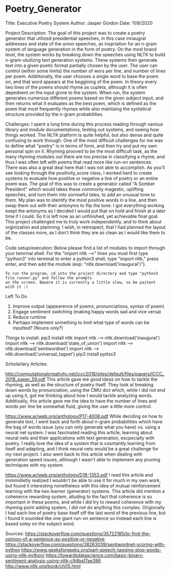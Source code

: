 # Poetry_Generator

Title: Executive Poetry System
Author: Jasper Gordon
Date: 11/8/2020

Project Description:
    The goal of this project was to create a poetry generator that utilized presidential speeches, in this case
    innaugral addresses and state of the union speeches, as inspriation for an n-gram system of language generation
    in the form of poetry. On the most braod level, the system works by breaking down the speeches using NLTK to
    build n-gram-utuilizng text generation systems. These systems then generate text into a given poetic format
    partially chosen by the user. The user can control (within some limits) the number of wors per line, and
    number of lines per poem. Addiitonally, the user chooses a single word to base the poem on, and that word
    appears at the beggining of the poem. In theory every two lines of the poems should rhyme as cuplets,
    although it is often depednent on the input givne to the system. When run, the system generates numerous
    different poems based on the given subject input, and then returns what it evaluates as the best poem,
    which is defined as the poem that most frequently rhymes while also maintaing the syntatical structure
    provided by the n-gram probabilities.

Challenges:
    I spent a long time during this process reading through various library and module documentations,
    testing out systems, and seeing how things worked. The NLTK platform is quite helpful, but also
    dense and quite confusing to work through. One of the most difficult challenges for me was to
    define what "poetry" is in terms of form, and then try and put my own personal spin on it.
    Rhyming prooved to be the most difficult task, as the many rhyming modules out there are too
    precise in classifying a rhyme, and thus I was often left with poems that read more like
    run-on sentences. There was also a great deal here that I was not able to accomplish. As you'll
    see looking through the positivity_score class, I worked hard to create systems to evaluate how
    positive or negative a line of poetry or an entire poem was. The goal of this was to create a 
    generator called "A Somber President" which would takes these commonly magestic, uplifting
    speeches, and turn them into sorrowful tales, to add an unusual tone to them. My plan was to 
    identify the most positive words in a line, and then swap them out with their antonyms to
    flip the tone. I got everything working exept the antonyms so I decided I would put that on hold
    and finish at a later time if I could. So it is left now as an unfinished, yet achievable final goal.
    This project challenged me to truly work independently, and to think about orginization and plamning.
    I wish, in retrospect, that I had planned the layout of the classes more, as I don't think they are as
    clean as I would like them to be.

Code setup/execution:
    Below please find a list of modules to import through your temrinal shell. For the "import nltk -->" lines
    you must first type "python3" into terminal to enter a python3 shell, type "import nltk," press enter,
    and then add the module (exp: "nltk.download('inaugural')").
    
    To run the program, cd into the project directory and type "python3 file_runner.py" and follow the prompts
    on the screen. Beware it is currently a little slow, so be paitent with it :)


Left To Do
1. Improve output (appearence of poems, pronunciations, syntax of poem)
2. Engage sentiment switching (making happy words sad and vice versa)
3. Reduce runtime
4. Perhaps implement something to limit what type of words can be inputted? (Nouns only?)


Things to install:
pip3 install nltk
import nltk --> nltk.download('inaugural')
import nltk --> nltk.download('state_of_union')
import nltk --> nltk.download('sentiwordnet')
import nltk --> nltk.download('universal_tagset')
pip3 install pyttsx3


Scholarlary Articles:

http://computationalcreativity.net/iccc2018/sites/default/files/papers/ICCC_2018_paper_59.pdf
    This article gave me good ideas on how to tackle the rhyming, as well as the structure of poetry itself. They
    look at breaking down words by pronunciation, using the CMU dict which, while I did not end up using it, got me
    thinking about how I would tackle analyzing words. Additioally, this article gave me the idea to have the number
    of lines and words per line be somewhat fluid, giving the user a little more control.

https://www.aclweb.org/anthology/P17-4008.pdf 
    While deciding on how to generate text, I went back and forth about n-gram probabilities
    which have the bag of words issue (you can only generate what you have) vs. using a neural net system.
    I was fascinated reading this article, learning about neural nets and their applications with text
    generation, escpecially with poetry. I really love the idea of a system that is cosntantly learning
    from itself and adapting, and I think neural nets would be a great challenge for my next project. I also
    went back to this article when dealing with generation speed issues, although I wasn't able to implement
    any pruning techniques with my system.

https://www.aclweb.org/anthology/D18-1353.pdf
    I read this article and immmidietly realized I wouldn't be able to use it for much in my own work,
    but found it interesting nonetheless with this idea of mutual reinforcement learning with the two
    learner (generator) systems. This article did mention a cohenerce rewarding system, alluding to
    the fact that coherence is so important in these poems, and while I did try to reward coherence
    with my rhyming point adding system, I did not do anything this complex. Origionally I had
    each line of poetry base itself off the last word of the previous line, but I found it
    sounded like one giant run-on sentence so instead each line is based soley on the subject
    word.

Sources:
https://stackoverflow.com/questions/35722185/to-find-the-opinion-of-a-sentence-as-positive-or-negative
https://stackoverflow.com/questions/38263039/sentiwordnet-scoring-with-python 
https://www.geeksforgeeks.org/part-speech-tagging-stop-words-using-nltk-python/
https://towardsdatascience.com/basic-binary-sentiment-analysis-using-nltk-c94ba17ae386
http://www.nltk.org/book/ch05.html 
